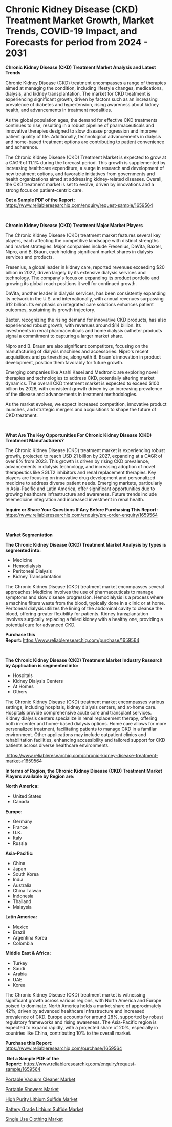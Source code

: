 <p><h1>Chronic Kidney Disease (CKD) Treatment Market Growth, Market Trends, COVID-19 Impact, and Forecasts for period from 2024 - 2031</h1></p><p><strong>Chronic Kidney Disease (CKD) Treatment Market Analysis and Latest Trends</strong></p>
<p><p>Chronic Kidney Disease (CKD) treatment encompasses a range of therapies aimed at managing the condition, including lifestyle changes, medications, dialysis, and kidney transplantation. The market for CKD treatment is experiencing significant growth, driven by factors such as an increasing prevalence of diabetes and hypertension, rising awareness about kidney health, and advancements in treatment modalities. </p><p>As the global population ages, the demand for effective CKD treatments continues to rise, resulting in a robust pipeline of pharmaceuticals and innovative therapies designed to slow disease progression and improve patient quality of life. Additionally, technological advancements in dialysis and home-based treatment options are contributing to patient convenience and adherence.</p><p>The Chronic Kidney Disease (CKD) Treatment Market is expected to grow at a CAGR of 11.1% during the forecast period. This growth is supplemented by increasing healthcare expenditure, a surge in research and development of new treatment options, and favorable initiatives from governments and health organizations aimed at addressing kidney-related diseases. Overall, the CKD treatment market is set to evolve, driven by innovations and a strong focus on patient-centric care.</p></p>
<p><strong>Get a Sample PDF of the Report:&nbsp;</strong> <a href="https://www.reliableresearchiq.com/enquiry/request-sample/1659564?utm_campaign=1094&utm_medium=2&utm_source=Github&utm_content=ia&utm_term=28092024&utm_id=chronic-kidney-disease-ckd-treatment">https://www.reliableresearchiq.com/enquiry/request-sample/1659564</a></p>
<p>&nbsp;</p>
<p><strong>Chronic Kidney Disease (CKD) Treatment Major Market Players</strong></p>
<p><p>The Chronic Kidney Disease (CKD) treatment market features several key players, each affecting the competitive landscape with distinct strengths and market strategies. Major companies include Fresenius, DaVita, Baxter, Nipro, and B. Braun, each holding significant market shares in dialysis services and products.</p><p>Fresenius, a global leader in kidney care, reported revenues exceeding $20 billion in 2022, driven largely by its extensive dialysis services and technology. The company's focus on expanding its product portfolio and growing its global reach positions it well for continued growth.</p><p>DaVita, another leader in dialysis services, has been consistently expanding its network in the U.S. and internationally, with annual revenues surpassing $12 billion. Its emphasis on integrated care solutions enhances patient outcomes, sustaining its growth trajectory.</p><p>Baxter, recognizing the rising demand for innovative CKD products, has also experienced robust growth, with revenues around $14 billion. Its investments in renal pharmaceuticals and home dialysis catheter products signal a commitment to capturing a larger market share.</p><p>Nipro and B. Braun are also significant competitors, focusing on the manufacturing of dialysis machines and accessories. Nipro's recent acquisitions and partnerships, along with B. Braun's innovation in product development, position them favorably for future growth.</p><p>Emerging companies like Asahi Kasei and Medtronic are exploring novel therapies and technologies to address CKD, potentially altering market dynamics. The overall CKD treatment market is expected to exceed $100 billion by 2028, with consistent growth driven by an increasing prevalence of the disease and advancements in treatment methodologies.</p><p>As the market evolves, we expect increased competition, innovative product launches, and strategic mergers and acquisitions to shape the future of CKD treatment.</p></p>
<p>&nbsp;</p>
<p><strong>What Are The Key Opportunities For Chronic Kidney Disease (CKD) Treatment Manufacturers?</strong></p>
<p><p>The Chronic Kidney Disease (CKD) treatment market is experiencing robust growth, projected to reach USD 21 billion by 2027, expanding at a CAGR of over 8% from 2023. This growth is driven by rising CKD prevalence, advancements in dialysis technology, and increasing adoption of novel therapeutics like SGLT2 inhibitors and renal replacement therapies. Key players are focusing on innovative drug development and personalized medicine to address diverse patient needs. Emerging markets, particularly in Asia-Pacific and Latin America, offer significant opportunities due to growing healthcare infrastructure and awareness. Future trends include telemedicine integration and increased investment in renal health.</p></p>
<p><strong>Inquire or Share Your Questions If Any Before Purchasing This Report:</strong> <a href="https://www.reliableresearchiq.com/enquiry/pre-order-enquiry/1659564?utm_campaign=1094&utm_medium=2&utm_source=Github&utm_content=ia&utm_term=28092024&utm_id=chronic-kidney-disease-ckd-treatment">https://www.reliableresearchiq.com/enquiry/pre-order-enquiry/1659564</a></p>
<p>&nbsp;</p>
<p><strong>Market Segmentation</strong></p>
<p><strong>The Chronic Kidney Disease (CKD) Treatment Market Analysis by types is segmented into:</strong></p>
<p><ul><li>Medicine</li><li>Hemodialysis</li><li>Peritoneal Dialysis</li><li>Kidney Transplantation</li></ul></p>
<p><p>The Chronic Kidney Disease (CKD) treatment market encompasses several approaches: Medicine involves the use of pharmaceuticals to manage symptoms and slow disease progression. Hemodialysis is a process where a machine filters waste from the blood, typically done in a clinic or at home. Peritoneal dialysis utilizes the lining of the abdominal cavity to cleanse the blood, offering greater flexibility for patients. Kidney transplantation involves surgically replacing a failed kidney with a healthy one, providing a potential cure for advanced CKD.</p></p>
<p><strong>Purchase this Report:&nbsp;</strong><a href="https://www.reliableresearchiq.com/purchase/1659564?utm_campaign=1094&utm_medium=2&utm_source=Github&utm_content=ia&utm_term=28092024&utm_id=chronic-kidney-disease-ckd-treatment">https://www.reliableresearchiq.com/purchase/1659564</a></p>
<p>&nbsp;</p>
<p><strong>The Chronic Kidney Disease (CKD) Treatment Market Industry Research by Application is segmented into:</strong></p>
<p><ul><li>Hospitals</li><li>Kidney Dialysis Centers</li><li>At Homes</li><li>Others</li></ul></p>
<p><p>The Chronic Kidney Disease (CKD) treatment market encompasses various settings, including hospitals, kidney dialysis centers, and at-home care. Hospitals provide comprehensive acute care and transplant services. Kidney dialysis centers specialize in renal replacement therapy, offering both in-center and home-based dialysis options. Home care allows for more personalized treatment, facilitating patients to manage CKD in a familiar environment. Other applications may include outpatient clinics and rehabilitation facilities, enhancing accessibility and tailored support for CKD patients across diverse healthcare environments.</p></p>
<p><a href="https://www.reliableresearchiq.com/chronic-kidney-disease-treatment-market-r1659564?utm_campaign=1094&utm_medium=2&utm_source=Github&utm_content=ia&utm_term=28092024&utm_id=chronic-kidney-disease-ckd-treatment">&nbsp;https://www.reliableresearchiq.com/chronic-kidney-disease-treatment-market-r1659564</a></p>
<p><strong>In terms of Region, the Chronic Kidney Disease (CKD) Treatment Market Players available by Region are:</strong></p>
<p>
    <p> <strong> North America: </strong>
        <ul>
            <li>United States</li>
            <li>Canada</li>
        </ul>
        </p> 
    <p> <strong> Europe: </strong>
        <ul>
            <li>Germany</li>
            <li>France</li>
            <li>U.K.</li>
            <li>Italy</li>
            <li>Russia</li>
        </ul>
        </p> 
    <p> <strong> Asia-Pacific: </strong>
        <ul>
            <li>China</li>
            <li>Japan</li>
            <li>South Korea</li>
            <li>India</li>
            <li>Australia</li>
            <li>China Taiwan</li>
            <li>Indonesia</li>
            <li>Thailand</li>
            <li>Malaysia</li>
        </ul>
        </p> 
    <p> <strong> Latin America: </strong>
        <ul>
            <li>Mexico</li>
            <li>Brazil</li>
            <li>Argentina Korea</li>
            <li>Colombia</li>
        </ul>
        </p> 
    <p> <strong> Middle East & Africa: </strong>
        <ul>
            <li>Turkey</li>
            <li>Saudi</li>
            <li>Arabia</li>
            <li>UAE</li>
            <li>Korea</li>
        </ul>
    </p>
    </p>
<p><p>The Chronic Kidney Disease (CKD) treatment market is witnessing significant growth across various regions, with North America and Europe poised to dominate. North America holds a market share of approximately 42%, driven by advanced healthcare infrastructure and increased prevalence of CKD. Europe accounts for around 28%, supported by robust regulatory frameworks and rising awareness. The Asia-Pacific region is expected to expand rapidly, with a projected share of 20%, especially in countries like China, contributing 10% to the overall market.</p></p>
<p><strong>Purchase this Report: </strong><a href="https://www.reliableresearchiq.com/purchase/1659564?utm_campaign=1094&utm_medium=2&utm_source=Github&utm_content=ia&utm_term=28092024&utm_id=chronic-kidney-disease-ckd-treatment">https://www.reliableresearchiq.com/purchase/1659564</a></p>
<p>&nbsp;<strong>Get a Sample PDF of the Report:&nbsp;&nbsp;</strong><a href="https://www.reliableresearchiq.com/enquiry/request-sample/1659564?utm_campaign=1094&utm_medium=2&utm_source=Github&utm_content=ia&utm_term=28092024&utm_id=chronic-kidney-disease-ckd-treatment">https://www.reliableresearchiq.com/enquiry/request-sample/1659564</a></p>
<p><strong></strong></p>
<p><p><a href="https://issuu.com/reportprime-2/docs/portable-vacuum-cleaner-market-size_208d1ccf843d56?utm_campaign=1094&utm_medium=2&utm_source=Github&utm_content=ia&utm_term=28092024&utm_id=chronic-kidney-disease-ckd-treatment">Portable Vacuum Cleaner Market</a></p><p><a href="https://www.linkedin.com/pulse/global-portable-showers-industry-analysis-share-growth-trends-qgp9f?utm_campaign=1094&utm_medium=2&utm_source=Github&utm_content=ia&utm_term=28092024&utm_id=chronic-kidney-disease-ckd-treatment">Portable Showers Market</a></p><p><a href="https://github.com/SaraPrifti82/Market-Research-Report-List-1/blob/main/high-purity-lithium-sulfide-market.md?utm_campaign=1094&utm_medium=2&utm_source=Github&utm_content=ia&utm_term=28092024&utm_id=chronic-kidney-disease-ckd-treatment">High Purity Lithium Sulfide Market</a></p><p><a href="https://github.com/OrlandoHBarks/Market-Research-Report-List-1/blob/main/battery-grade-lithium-sulfide-market.md?utm_campaign=1094&utm_medium=2&utm_source=Github&utm_content=ia&utm_term=28092024&utm_id=chronic-kidney-disease-ckd-treatment">Battery Grade Lithium Sulfide Market</a></p><p><a href="https://www.linkedin.com/pulse/global-market-pulse-trends-growth-analysis-single-use-clothing-t29wf?utm_campaign=1094&utm_medium=2&utm_source=Github&utm_content=ia&utm_term=28092024&utm_id=chronic-kidney-disease-ckd-treatment">Single Use Clothing Market</a></p></p>
